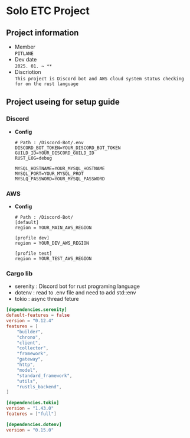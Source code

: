 # Solo ETC Project

## Project information
* Member  
  `PITLANE`
* Dev date  
  `2025. 01. ~ **`
* Discriotion  
  `This project is Discord bot and AWS cloud system status checking for on the rust language`

## Project useing for setup guide
### Discord
* **Config**
  ```env
  # Path : /Discord-Bot/.env
  DISCORD_BOT_TOKEN=YOUR_DISCORD_BOT_TOKEN
  GUILD_ID=YOUR_DISCORD_GUILD_ID
  RUST_LOG=debug

  MYSQL_HOSTNAME=YOUR_MYSQL_HOSTNAME
  MYSQL_PORT=YOUR_MYSQL_PROT
  MYSLQ_PASSWORD=YOUR_MYSQL_PASSWORD
  ```

### AWS
* **Config**
  ```config
  # Path : /Discord-Bot/
  [default]
  region = YOUR_MAIN_AWS_REGION

  [profile dev]
  region = YOUR_DEV_AWS_REGION

  [profile test]
  region = YOUR_TEST_AWS_REGION
  ```

### Cargo lib
* serenity : Discord bot for rust programing language
* dotenv : read to .env file and need to add std::env
* tokio : async thread feture

```toml
[dependencies.serenity]
default-features = false
version = "0.12.4"
features = [
    "builder",
    "chrono",
    "client",
    "collector",
    "framework",
    "gateway",
    "http",
    "model",
    "standard_framework",
    "utils",
    "rustls_backend",
]

[dependencies.tokio]
version = "1.43.0"
features = ["full"]

[dependencies.dotenv]
version = "0.15.0"
```


